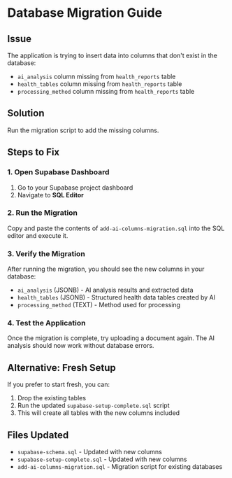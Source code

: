 # Database Migration Guide

## Issue
The application is trying to insert data into columns that don't exist in the database:
- `ai_analysis` column missing from `health_reports` table
- `health_tables` column missing from `health_reports` table  
- `processing_method` column missing from `health_reports` table

## Solution
Run the migration script to add the missing columns.

## Steps to Fix

### 1. Open Supabase Dashboard
1. Go to your Supabase project dashboard
2. Navigate to **SQL Editor**

### 2. Run the Migration
Copy and paste the contents of `add-ai-columns-migration.sql` into the SQL editor and execute it.

### 3. Verify the Migration
After running the migration, you should see the new columns in your database:
- `ai_analysis` (JSONB) - AI analysis results and extracted data
- `health_tables` (JSONB) - Structured health data tables created by AI
- `processing_method` (TEXT) - Method used for processing

### 4. Test the Application
Once the migration is complete, try uploading a document again. The AI analysis should now work without database errors.

## Alternative: Fresh Setup
If you prefer to start fresh, you can:
1. Drop the existing tables
2. Run the updated `supabase-setup-complete.sql` script
3. This will create all tables with the new columns included

## Files Updated
- `supabase-schema.sql` - Updated with new columns
- `supabase-setup-complete.sql` - Updated with new columns  
- `add-ai-columns-migration.sql` - Migration script for existing databases

